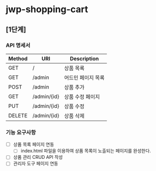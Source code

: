 # jwp-shopping-cart

## [1단계]

### API 명세서

| Method | URI         | Description |
|--------|-------------|-------------|
| GET    | /           | 상품 목록       |
| GET    | /admin      | 어드민 페이지 목록  |
| POST   | /admin      | 상품 추가       |
| GET    | /admin/{id} | 상품 수정 페이지   |
| PUT    | /admin/{id} | 상품 수정       |
| DELETE | /admin/{id} | 상품 삭제       |

### 기능 요구사항

- [ ] 상품 목록 페이지 연동
    - [ ] index.html 파일을 이용하여 상품 목록이 노출되는 페이지를 완성한다.
- [ ] 상품 관리 CRUD API 작성
- [ ] 관리자 도구 페이지 연동
